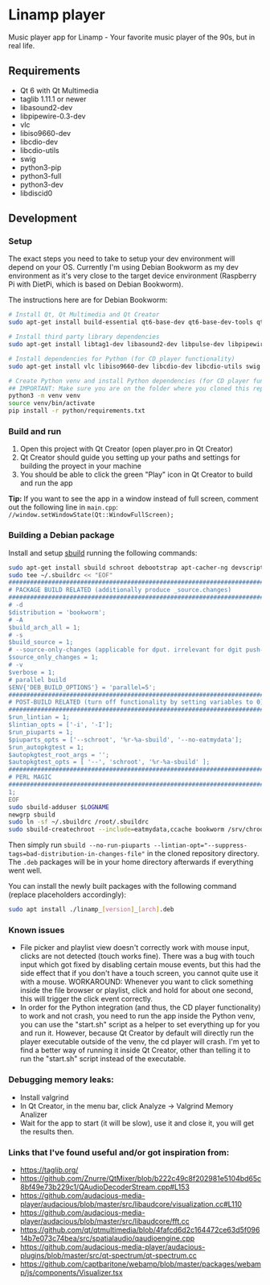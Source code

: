 # Linamp player

Music player app for Linamp - Your favorite music player of the 90s, but in real life.

## Requirements

- Qt 6 with Qt Multimedia
- taglib 1.11.1 or newer
- libasound2-dev
- libpipewire-0.3-dev
- vlc
- libiso9660-dev
- libcdio-dev
- libcdio-utils
- swig
- python3-pip
- python3-full
- python3-dev
- libdiscid0

## Development

### Setup

The exact steps you need to take to setup your dev environment will depend on your OS. Currently I'm using Debian Bookworm as my dev environment as it's very close to the target device environment (Raspberry Pi with DietPi, which is based on Debian Bookworm).

The instructions here are for Debian Bookworm:

```bash
# Install Qt, Qt Multimedia and Qt Creator
sudo apt-get install build-essential qt6-base-dev qt6-base-dev-tools qt6-multimedia-dev qtcreator -y

# Install third party library dependencies
sudo apt-get install libtag1-dev libasound2-dev libpulse-dev libpipewire-0.3-dev libdbus-1-dev -y

# Install dependencies for Python (for CD player functionality)
sudo apt-get install vlc libiso9660-dev libcdio-dev libcdio-utils swig python3-pip python3-full python3-dev libdiscid0 -y

# Create Python venv and install Python dependencies (for CD player functionality)
## IMPORTANT: Make sure you are on the folder where you cloned this repo before running the following commands:
python3 -m venv venv
source venv/bin/activate
pip install -r python/requirements.txt
```

### Build and run

1. Open this project with Qt Creator (open player.pro in Qt Creator)
2. Qt Creator should guide you setting up your paths and settings for building the proyect in your machine
3. You should be able to click the green "Play" icon in Qt Creator to build and run the app

**Tip:** If you want to see the app in a window instead of full screen, comment out the following line in `main.cpp`: `//window.setWindowState(Qt::WindowFullScreen);`

### Building a Debian package

Install and setup [sbuild](https://wiki.debian.org/sbuild) running the following commands:

```bash
sudo apt-get install sbuild schroot debootstrap apt-cacher-ng devscripts piuparts dh-python dh-cmake
sudo tee ~/.sbuildrc << "EOF"
##############################################################################
# PACKAGE BUILD RELATED (additionally produce _source.changes)
##############################################################################
# -d
$distribution = 'bookworm';
# -A
$build_arch_all = 1;
# -s
$build_source = 1;
# --source-only-changes (applicable for dput. irrelevant for dgit push-source).
$source_only_changes = 1;
# -v
$verbose = 1;
# parallel build
$ENV{'DEB_BUILD_OPTIONS'} = 'parallel=5';
##############################################################################
# POST-BUILD RELATED (turn off functionality by setting variables to 0)
##############################################################################
$run_lintian = 1;
$lintian_opts = ['-i', '-I'];
$run_piuparts = 1;
$piuparts_opts = ['--schroot', '%r-%a-sbuild', '--no-eatmydata'];
$run_autopkgtest = 1;
$autopkgtest_root_args = '';
$autopkgtest_opts = [ '--', 'schroot', '%r-%a-sbuild' ];
##############################################################################
# PERL MAGIC
##############################################################################
1;
EOF
sudo sbuild-adduser $LOGNAME
newgrp sbuild
sudo ln -sf ~/.sbuildrc /root/.sbuildrc
sudo sbuild-createchroot --include=eatmydata,ccache bookworm /srv/chroot/bookworm-amd64-sbuild http://127.0.0.1:3142/ftp.us.debian.org/debian
```

Then simply run `sbuild --no-run-piuparts --lintian-opt="--suppress-tags=bad-distribution-in-changes-file"` in the cloned repository directory. The `.deb` packages will be in your home directory afterwards if everything went well.

You can install the newly built packages with the following command (replace placeholders accordingly):

```bash
sudo apt install ./linamp_[version]_[arch].deb
```

### Known issues

- File picker and playlist view doesn't correctly work with mouse input, clicks are not detected (touch works fine). There was a bug with touch input which got fixed by disabling certain mouse events, but this had the side effect that if you don't have a touch screen, you cannot quite use it with a mouse. WORKAROUND: Whenever you want to click something inside the file browser or playlist, click and hold for about one second, this will trigger the click event correctly.
- In order for the Python integration (and thus, the CD player functionality) to work and not crash, you need to run the app inside the Python venv, you can use the "start.sh" script as a helper to set everything up for you and run it. However, because Qt Creator by default will directly run the player executable outside of the venv, the cd player will crash. I'm yet to find a better way of running it inside Qt Creator, other than telling it to run the "start.sh" script instead of the executable.

### Debugging memory leaks:

- Install valgrind
- In Qt Creator, in the menu bar, click Analyze -> Valgrind Memory Analizer
- Wait for the app to start (it will be slow), use it and close it, you will get the results then.

### Links that I've found useful and/or got inspiration from:

- https://taglib.org/
- https://github.com/Znurre/QtMixer/blob/b222c49c8f202981e5104bd65c8bf49e73b229c1/QAudioDecoderStream.cpp#L153
- https://github.com/audacious-media-player/audacious/blob/master/src/libaudcore/visualization.cc#L110
- https://github.com/audacious-media-player/audacious/blob/master/src/libaudcore/fft.cc
- https://github.com/qt/qtmultimedia/blob/4fafcd6d2c164472ce63d5f09614b7e073c74bea/src/spatialaudio/qaudioengine.cpp
- https://github.com/audacious-media-player/audacious-plugins/blob/master/src/qt-spectrum/qt-spectrum.cc
- https://github.com/captbaritone/webamp/blob/master/packages/webamp/js/components/Visualizer.tsx
